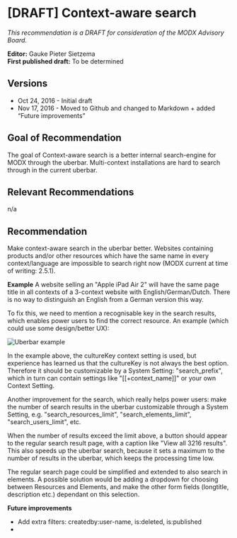 # [DRAFT] **Context-aware search**
_This recommendation is a DRAFT for consideration of the MODX Advisory Board._

**Editor:** Gauke Pieter Sietzema  
**First published draft:** To be determined

## Versions
- Oct 24, 2016 - Initial draft
- Nov 17, 2016 - Moved to Github and changed to Markdown + added “Future improvements”

## Goal of Recommendation
The goal of Context-aware search is a better internal search-engine for MODX through the uberbar. Multi-context installations are hard to search through in the current uberbar.

## Relevant Recommendations
n/a

## Recommendation
Make context-aware search in the uberbar better. Websites containing products and/or other resources which have the same name in every context/language are impossible to search right now (MODX current at time of writing: 2.5.1).

**Example**
	A website selling an "Apple iPad Air 2" will have the same page title in all contexts of a 3-context website with English/German/Dutch. There is no way to distinguish an English from a German version this way.

To fix this, we need to mention a recognisable key in the search results, which enables power users to find the correct resource. An example (which could use some design/better UX):

![Uberbar example](http://gawk.es/mab/images/context-aware-search-uberbar-20161107.png)

In the example above, the cultureKey context setting is used, but experience has learned us that the cultureKey is not always the best option. Therefore it should be customizable by a System Setting: "search_prefix", which in turn can contain settings like "[[+context_name]]" or your own Context Setting.

Another improvement for the search, which really helps power users: make the number of search results in the uberbar customizable through a System Setting, e.g. "search_resources_limit", "search_elements_limit", "search_users_limit", etc.

When the number of results exceed the limit above, a button should appear to the regular search result page, with a caption like "View all 3216 results". This also speeds up the uberbar search, because it sets a maximum to the number of results in the uberbar, which keeps the processing time low.

The regular search page could be simplified and extended to also search in elements. A possible solution would be adding a dropdown for choosing between Resources and Elements, and make the other form fields (longtitle, description etc.) dependant on this selection.

**Future improvements**
- Add extra filters: createdby:user-name, is:deleted, is:published
- 